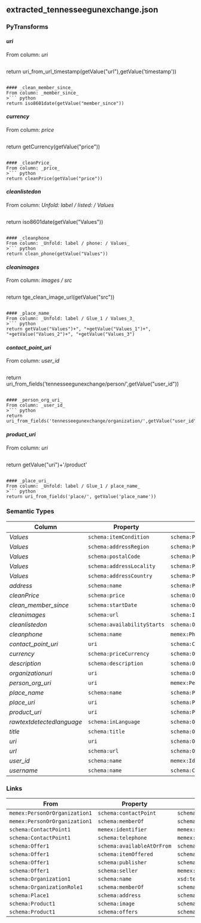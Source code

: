 ## extracted_tennesseegunexchange.json

### PyTransforms
#### _uri_
From column: _uri_
>``` python
return uri_from_url_timestamp(getValue("url"),getValue('timestamp'))
```

#### _clean_member_since_
From column: _member_since_
>``` python
return iso8601date(getValue("member_since"))
```

#### _currency_
From column: _price_
>``` python
return getCurrency(getValue("price"))
```

#### _cleanPrice_
From column: _price_
>``` python
return cleanPrice(getValue("price"))
```

#### _cleanlistedon_
From column: _Unfold: label / listed: / Values_
>``` python
return iso8601date(getValue("Values"))
```

#### _cleanphone_
From column: _Unfold: label / phone: / Values_
>``` python
return clean_phone(getValue("Values"))
```

#### _cleanimages_
From column: _images / src_
>``` python
return tge_clean_image_url(getValue("src"))
```

#### _place_name_
From column: _Unfold: label / Glue_1 / Values_3_
>``` python
return getValue("Values")+", "+getValue("Values_1")+", "+getValue("Values_2")+", "+getValue("Values_3")
```

#### _contact_point_uri_
From column: _user_id_
>``` python
return uri_from_fields('tennesseegunexchange/person/',getValue("user_id"))
```

#### _person_org_uri_
From column: _user_id_
>``` python
return uri_from_fields('tennesseegunexchange/organization/',getValue("user_id"))
```

#### _product_uri_
From column: _uri_
>``` python
return getValue("uri")+'/product'
```

#### _place_uri_
From column: _Unfold: label / Glue_1 / place_name_
>``` python
return uri_from_fields('place/', getValue('place_name'))
```


### Semantic Types
| Column | Property | Class |
|  ----- | -------- | ----- |
| _Values_ | `schema:itemCondition` | `schema:Product1`|
| _Values_ | `schema:addressRegion` | `schema:PostalAddress1`|
| _Values_ | `schema:postalCode` | `schema:PostalAddress1`|
| _Values_ | `schema:addressLocality` | `schema:PostalAddress1`|
| _Values_ | `schema:addressCountry` | `schema:PostalAddress1`|
| _address_ | `schema:name` | `schema:PostalAddress1`|
| _cleanPrice_ | `schema:price` | `schema:Offer1`|
| _clean_member_since_ | `schema:startDate` | `schema:OrganizationRole1`|
| _cleanimages_ | `schema:url` | `schema:ImageObject1`|
| _cleanlistedon_ | `schema:availabilityStarts` | `schema:Offer1`|
| _cleanphone_ | `schema:name` | `memex:PhoneNumber1`|
| _contact_point_uri_ | `uri` | `schema:ContactPoint1`|
| _currency_ | `schema:priceCurrency` | `schema:Offer1`|
| _description_ | `schema:description` | `schema:Offer1`|
| _organizationuri_ | `uri` | `schema:Organization1`|
| _person_org_uri_ | `uri` | `memex:PersonOrOrganization1`|
| _place_name_ | `schema:name` | `schema:PostalAddress1`|
| _place_uri_ | `uri` | `schema:Place1`|
| _product_uri_ | `uri` | `schema:Product1`|
| _rawtextdetectedlanguage_ | `schema:inLanguage` | `schema:Offer1`|
| _title_ | `schema:title` | `schema:Offer1`|
| _uri_ | `uri` | `schema:Offer1`|
| _url_ | `schema:url` | `schema:Offer1`|
| _user_id_ | `schema:name` | `memex:Identifier1`|
| _username_ | `schema:name` | `schema:ContactPoint1`|


### Links
| From | Property | To |
|  --- | -------- | ---|
| `memex:PersonOrOrganization1` | `schema:contactPoint` | `schema:ContactPoint1`|
| `memex:PersonOrOrganization1` | `schema:memberOf` | `schema:OrganizationRole1`|
| `schema:ContactPoint1` | `memex:identifier` | `memex:Identifier1`|
| `schema:ContactPoint1` | `schema:telephone` | `memex:PhoneNumber1`|
| `schema:Offer1` | `schema:availableAtOrFrom` | `schema:Place1`|
| `schema:Offer1` | `schema:itemOffered` | `schema:Product1`|
| `schema:Offer1` | `schema:publisher` | `schema:Organization1`|
| `schema:Offer1` | `schema:seller` | `memex:PersonOrOrganization1`|
| `schema:Organization1` | `schema:name` | `xsd:tennesseegunexchange.com`|
| `schema:OrganizationRole1` | `schema:memberOf` | `schema:Organization1`|
| `schema:Place1` | `schema:address` | `schema:PostalAddress1`|
| `schema:Product1` | `schema:image` | `schema:ImageObject1`|
| `schema:Product1` | `schema:offers` | `schema:Offer1`|
